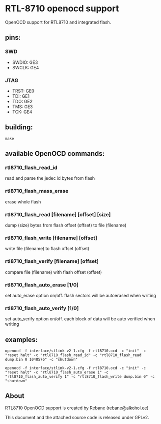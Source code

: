# RTL-8710 openocd support
OpenOCD support for RTL8710 and integrated flash.
## pins:
### SWD
* SWDIO:   GE3  
* SWCLK:   GE4  
### JTAG
* TRST:    GE0  
* TDI:     GE1  
* TDO:     GE2  
* TMS:     GE3  
* TCK:     GE4  
## building:
```
make
```
## available OpenOCD commands:
### rtl8710_flash_read_id
read and parse the jedec id bytes from flash
### rtl8710_flash_mass_erase
erase whole flash
### rtl8710_flash_read [filename] [offset] [size]
dump (size) bytes from flash offset (offset) to file (filename)
### rtl8710_flash_write [filename] [offset]
write file (filename) to flash offset (offset)
### rtl8710_flash_verify [filename] [offset]
compare file (filename) with flash offset (offset)
### rtl8710_flash_auto_erase [1/0]
set auto_erase option on/off. flash sectors will be autoerased when writing
### rtl8710_flash_auto_verify [1/0]
set auto_verify option on/off. each block of data will be auto verified when writing
## examples:
```
openocd -f interface/stlink-v2-1.cfg -f rtl8710.ocd -c "init" -c "reset halt" -c "rtl8710_flash_read_id" -c "rtl8710_flash_read dump.bin 0 1048576" -c "shutdown"
```
```
openocd -f interface/stlink-v2-1.cfg -f rtl8710.ocd -c "init" -c "reset halt" -c "rtl8710_flash_auto_erase 1" -c "rtl8710_flash_auto_verify 1" -c "rtl8710_flash_write dump.bin 0" -c "shutdown"
```
## About
RTL8710 OpenOCD support is created by Rebane (rebane@alkohol.ee)

This document and the attached source code is released under GPLv2.


